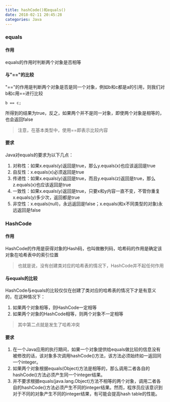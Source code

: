 ```yaml
---
title: hashCode()和equals()
date: 2018-02-11 20:45:28
categories: Java
---
```


### equals

#### 作用

equals的作用时判断两个对象是否相等

#### 与"=="的比较

"=="的作用是判断两个对象是否是同一个对象，例如b和c都是a的引用，则我们对b和c用==进行比较

```
b == c;
```

所得到的结果为true，反之，如果两个并不是同一对象，即使两个对象是相等的，也会返回false

> 注意，在基本类型中，使用==即表示比较内容

#### 要求

Java对equals的要求为以下几点：

1. 对称性：如果x.equals(y)返回是true，那么y.equals(x)也应该返回是true
2. 自反性：x.equals(x)必须返回是true
3. 传递性：如果x.equals(y)返回是true，而且y.equals(z)返回是true，那么z.equals(x)也应该返回是true
4. 一致性：如果x.equals(y)返回是true，只要x和y内容一直不变，不管你重复x.equals(y)多少次，返回都是true
5. 非空性：x.equals(null)，永远返回是false；x.equals(和x不同类型的对象)永远返回是false

### HashCode

#### 作用

HashCode的作用是获得对象的Hash码，也叫做散列码，哈希码的作用是确定该对象在哈希表中的索引位置

> 也就是说，没有创建类对应的哈希表的情况下，HashCode并不起任何作用

#### 与equals的比较

HashCode与equals的比较仅仅在创建了类对应的哈希表的情况下才是有意义的，在这种情况下：

1. 如果两个对象相等，则HashCode一定相等
2. 如果两个对象的HashCode相等，则两个对象不一定相等

> 其中第二点就是发生了哈希冲突

#### 要求

1. 在一个Java应用的执行期间，如果一个对象提供给equals做比较的信息没有被修改的话，该对象多次调用hashCode()方法，该方法必须始终如一返回同一个integer。
2. 如果两个对象根据equals(Object)方法是相等的，那么调用二者各自的hashCode()方法必须产生同一个integer结果。
3. 并不要求根据equals(java.lang.Object)方法不相等的两个对象，调用二者各自的hashCode()方法必须产生不同的integer结果。然而，程序员应该意识到对于不同的对象产生不同的integer结果，有可能会提高hash table的性能。
